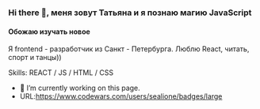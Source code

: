 
### Hi there 👋, меня зовут Татьяна и я познаю магию JavaScript
#### Обожаю изучать новое
Я frontend - разработчик из Санкт - Петербурга. Люблю React, читать, спорт и танцы))

Skills:  REACT / JS / HTML / CSS

- 🔭 I’m currently working on this page. 
- URL:https://www.codewars.com/users/sealione/badges/large 








<!--
**sealione1311/sealione1311** is a ✨ _special_ ✨ repository because its `README.md` (this file) appears on your GitHub profile.

Here are some ideas to get you started:

- 🔭 I’m currently working on ...
- 🌱 I’m currently learning ...
- 👯 I’m looking to collaborate on ...
- 🤔 I’m looking for help with ...
- 💬 Ask me about ...
- 📫 How to reach me: ...
- 😄 Pronouns: ...
- ⚡ Fun fact: ...
-->

